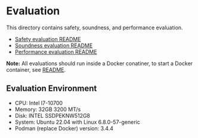 # Evaluation

This directory contains safety, soundness, and performance evaluation.

- [Safety evaluation README](safety/README.md)
- [Soundness evaluation README](soundness/README.md)
- [Performance evaluation README](performance/README.md)

**Note:** All evaluations should run inside a Docker conatiner, to start a Docker container, see [README](../README.md#getting-started).

## Evaluation Environment

- CPU: Intel I7-10700
- Memory: 32GB 3200 MT/s
- Disk: INTEL SSDPEKNW512G8
- System: Ubuntu 22.04 with Linux 6.8.0-57-generic
- Podman (replace Docker) version: 3.4.4
